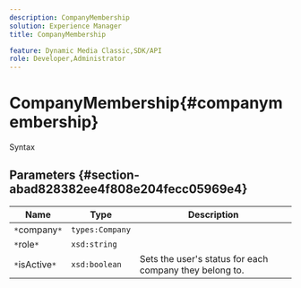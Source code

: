 ```yaml
---
description: CompanyMembership
solution: Experience Manager
title: CompanyMembership

feature: Dynamic Media Classic,SDK/API
role: Developer,Administrator
---
```


# CompanyMembership{#companymembership}

 Syntax 

## Parameters {#section-abad828382ee4f808e204fecc05969e4}

|  Name  | Type  | Description  |
|---|---|---|
|  `*`company`*`  | `types:Company`  | |
|  `*`role`*`  | `xsd:string`  | |
|  `*`isActive`*`  | `xsd:boolean`  | Sets the user's status for each company they belong to.  |

